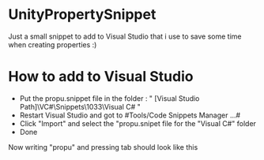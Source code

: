 # UnityPropertySnippet
Just a small snippet to add to Visual Studio that i use to save some time when creating properties :)

# How to add to Visual Studio
- Put the propu.snippet file in the folder : " [Visual Studio Path]\VC#\Snippets\1033\Visual C# "
- Restart Visual Studio and got to #Tools/Code Snippets Manager ...#
- Click "Import" and select the "propu.snipet file for the "Visual C#" folder
- Done

Now writing "propu" and pressing tab should look like this

